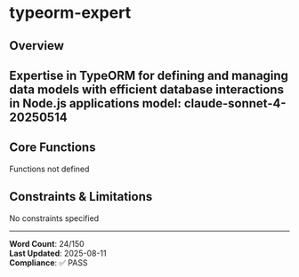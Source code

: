 # typeorm-expert

## Overview

Expertise in TypeORM for defining and managing data models with efficient database interactions in Node.js applications
model: claude-sonnet-4-20250514
---

## Core Functions

Functions not defined

## Constraints & Limitations

No constraints specified



---
**Word Count**: 24/150  
**Last Updated**: 2025-08-11  
**Compliance**: ✅ PASS